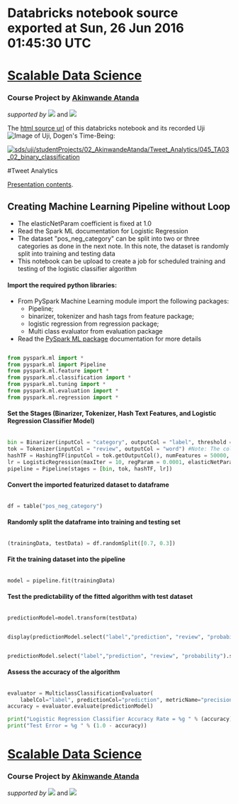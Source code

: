 # Databricks notebook source exported at Sun, 26 Jun 2016 01:45:30 UTC


# [Scalable Data Science](http://www.math.canterbury.ac.nz/~r.sainudiin/courses/ScalableDataScience/)


### Course Project by [Akinwande Atanda](https://nz.linkedin.com/in/akinwande-atanda)

*supported by* [![](https://raw.githubusercontent.com/raazesh-sainudiin/scalable-data-science/master/images/databricks_logoTM_200px.png)](https://databricks.com/)
and 
[![](https://raw.githubusercontent.com/raazesh-sainudiin/scalable-data-science/master/images/AWS_logoTM_200px.png)](https://www.awseducate.com/microsite/CommunitiesEngageHome)





The [html source url](https://raw.githubusercontent.com/raazesh-sainudiin/scalable-data-science/master/db/studentProjects/02_AkinwandeAtanda/Tweet_Analytics/045_TA03_02_binary_classification.html) of this databricks notebook and its recorded Uji ![Image of Uji, Dogen's Time-Being](https://raw.githubusercontent.com/raazesh-sainudiin/scalable-data-science/master/images/UjiTimeBeingDogen.png "uji"):

[![sds/uji/studentProjects/02_AkinwandeAtanda/Tweet_Analytics/045_TA03_02_binary_classification](http://img.youtube.com/vi/zJirlHAV6YU/0.jpg)](https://www.youtube.com/v/zJirlHAV6YU?rel=0&autoplay=1&modestbranding=1&start=0&end=1611)





#Tweet Analytics

[Presentation contents](https://github.com/aaa121/Spark-Tweet-Streaming-Presentation-May-2016).





## Creating Machine Learning Pipeline without Loop

* The elasticNetParam coefficient is fixed at 1.0
* Read the Spark ML documentation for Logistic Regression
* The dataset "pos_neg_category" can be split into two or three categories as done in the next note. In this note, the dataset is randomly split into training and testing data
* This notebook can be upload to create a job for scheduled training and testing of the logistic classifier algorithm





#### Import the required python libraries:
* From PySpark Machine Learning module import the following packages:
  * Pipeline; 
  * binarizer, tokenizer and hash tags from feature package; 
  * logistic regression from regression package;
  * Multi class evaluator from evaluation package
* Read the [PySpark ML package](http://spark.apache.org/docs/latest/ml-classification-regression.html#logistic-regression) documentation for more details


```python

from pyspark.ml import *
from pyspark.ml import Pipeline
from pyspark.ml.feature import *
from pyspark.ml.classification import *
from pyspark.ml.tuning import *
from pyspark.ml.evaluation import *
from pyspark.ml.regression import *

```



#### Set the Stages (Binarizer, Tokenizer, Hash Text Features, and Logistic Regression Classifier Model)


```python

bin = Binarizer(inputCol = "category", outputCol = "label", threshold = 0.5) # Positive reviews > 0.5 threshold
tok = Tokenizer(inputCol = "review", outputCol = "word") #Note: The column "words" in the original table can also contain sentences that can be tokenized
hashTF = HashingTF(inputCol = tok.getOutputCol(), numFeatures = 50000, outputCol = "features")
lr = LogisticRegression(maxIter = 10, regParam = 0.0001, elasticNetParam = 1.0)
pipeline = Pipeline(stages = [bin, tok, hashTF, lr])

```



#### Convert the imported featurized dataset to dataframe


```python

df = table("pos_neg_category")

```



#### Randomly split the dataframe into training and testing set


```python

(trainingData, testData) = df.randomSplit([0.7, 0.3])

```



#### Fit the training dataset into the pipeline


```python

model = pipeline.fit(trainingData)

```



#### Test the predictability of the fitted algorithm with test dataset


```python

predictionModel=model.transform(testData)

```
```python

display(predictionModel.select("label","prediction", "review", "probability")) # Prob of being 0 (negative) against 1 (positive)

```
```python

predictionModel.select("label","prediction", "review", "probability").show(10) # Prob of being 0 (negative) against 1 (positive)

```



#### Assess the accuracy of the algorithm 


```python

evaluator = MulticlassClassificationEvaluator(
    labelCol="label", predictionCol="prediction", metricName="precision")
accuracy = evaluator.evaluate(predictionModel)

print("Logistic Regression Classifier Accuracy Rate = %g " % (accuracy))
print("Test Error = %g " % (1.0 - accuracy))


```




# [Scalable Data Science](http://www.math.canterbury.ac.nz/~r.sainudiin/courses/ScalableDataScience/)


### Course Project by [Akinwande Atanda](https://nz.linkedin.com/in/akinwande-atanda)

*supported by* [![](https://raw.githubusercontent.com/raazesh-sainudiin/scalable-data-science/master/images/databricks_logoTM_200px.png)](https://databricks.com/)
and 
[![](https://raw.githubusercontent.com/raazesh-sainudiin/scalable-data-science/master/images/AWS_logoTM_200px.png)](https://www.awseducate.com/microsite/CommunitiesEngageHome)
